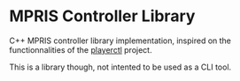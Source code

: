 # MPRIS Controller Library

C++ MPRIS controller library implementation, inspired on the functionnalities of
the [playerctl](https://github.com/altdesktop/playerctl) project.

This is a library though, not intented to be used as a CLI tool.